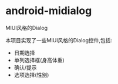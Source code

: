 # android-midialog
MIUI风格的Dialog

本项目实现了一些MIUI风格的Dialog控件,包括:
- 日期选择
- 单列选择框(身高体重)
- 确认/提示
- 选项选择(性别)
